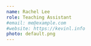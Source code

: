 ```yaml
---
name: Rachel Lee
role: Teaching Assistant
#email: me@example.com
#website: https://kevinl.info
photo: default.png
---
```

